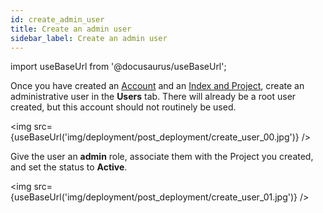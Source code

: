 ```yaml
---
id: create_admin_user
title: Create an admin user
sidebar_label: Create an admin user
---
```

import useBaseUrl from '@docusaurus/useBaseUrl';

Once you have created an [Account](/deployment/post_deployment/link_aws_account) and an [Index and Project](/deployment/post_deployment/create_index_project),
create an administrative user in the **Users** tab. There will already
be a root user created, but this account should not routinely be used.

<img src={useBaseUrl('img/deployment/post_deployment/create_user_00.jpg')} />

Give the user an **admin** role, associate them with the Project you
created, and set the status to **Active**.

<img src={useBaseUrl('img/deployment/post_deployment/create_user_01.jpg')} />

